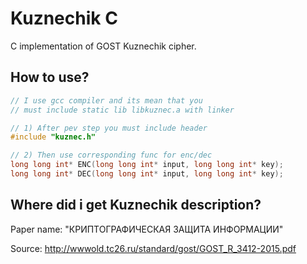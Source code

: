 # Kuznechik C

C implementation of GOST Kuznechik cipher.

## How to use?

```c
// I use gcc compiler and its mean that you
// must include static lib libkuznec.a with linker

// 1) After pev step you must include header
#include "kuznec.h"

// 2) Then use corresponding func for enc/dec 
long long int* ENC(long long int* input, long long int* key);
long long int* DEC(long long int* input, long long int* key);
```

## Where did i get Kuznechik description?

Paper name: "КРИПТОГРАФИЧЕСКАЯ ЗАЩИТА ИНФОРМАЦИИ"

Source: http://wwwold.tc26.ru/standard/gost/GOST_R_3412-2015.pdf

